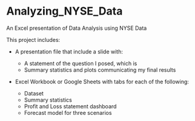 # Analyzing_NYSE_Data
An Excel presentation of Data Analysis using NYSE Data

This project includes:

- A presentation file that include a slide with:
  - A statement of the question I posed, which is 
  - Summary statistics and plots communicating my final results

- Excel Workbook or Google Sheets with tabs for each of the following:
  - Dataset
  - Summary statistics
  - Profit and Loss statement dashboard
  - Forecast model for three scenarios
